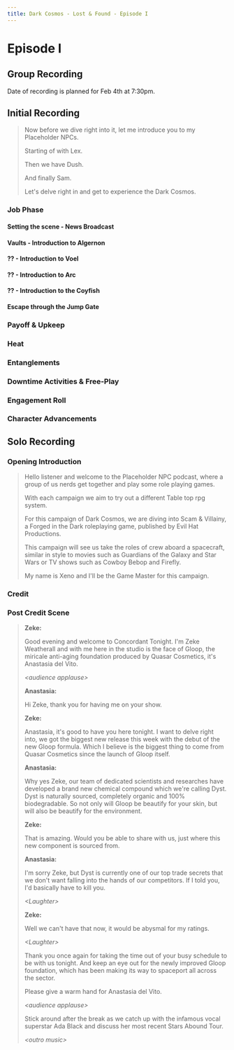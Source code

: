 ```yaml
---
title: Dark Cosmos - Lost & Found - Episode I
---
```


# Episode I

## Group Recording

Date of recording is planned for Feb 4th at 7:30pm.

## Initial Recording

> Now before we dive right into it, let me introduce you to my Placeholder NPCs.
>
> Starting of with Lex.
>
> Then we have Dush.
>
> And finally Sam.
>
> Let's delve right in and get to experience the Dark Cosmos.

### Job Phase

#### Setting the scene - News Broadcast

#### Vaults - Introduction to Algernon

#### ?? - Introduction to Voel

#### ?? - Introduction to Arc

#### ?? - Introduction to the Coyfish

#### Escape through the Jump Gate


### Payoff & Upkeep

### Heat

### Entanglements

### Downtime Activities & Free-Play

### Engagement Roll

### Character Advancements

## Solo Recording

### Opening Introduction

> Hello listener and welcome to the Placeholder NPC podcast, where a group of us nerds get together and play some role playing games.
>
> With each campaign we aim to try out a different Table top rpg system.
>
> For this campaign of Dark Cosmos, we are diving into Scam & Villainy, a Forged in the Dark roleplaying game, published by Evil Hat Productions.
>
> This campaign will see us take the roles of crew aboard a spacecraft, similar in style to movies such as Guardians of the Galaxy and Star Wars or TV shows such as Cowboy Bebop and Firefly.
>
> My name is Xeno and I'll be the Game Master for this campaign.

### Credit

### Post Credit Scene

> __Zeke:__
>
> Good evening and welcome to Concordant Tonight. I'm Zeke Weatherall and with me here in the studio is the face of Gloop, the miricale anti-aging foundation produced by Quasar Cosmetics, it's Anastasia del Vito.
>
> *&lt;audience applause&gt;*
>
> __Anastasia:__
>
> Hi Zeke, thank you for having me on your show.
>
> __Zeke:__
>
> Anastasia, it's good to have you here tonight. I want to delve right into, we got the biggest new release this week with the debut of the new Gloop formula. Which I believe is the biggest thing to come from Quasar Cosmetics since the launch of Gloop itself.
>
> __Anastasia:__
>
> Why yes Zeke, our team of dedicated scientists and researches have developed a brand new chemical compound which we're calling Dyst.
> Dyst is naturally sourced, completely organic and 100% biodegradable. So not only will Gloop be beautify for your skin, but will also be beautify for the environment.
>
> __Zeke:__
>
> That is amazing. Would you be able to share with us, just where this new component is sourced from.
>
> __Anastasia:__
>
> I'm sorry Zeke, but Dyst is currently one of our top trade secrets that we don't want falling into the hands of our competitors. If I told you, I'd basically have to kill you.
>
> *&lt;Laughter&gt;*
>
> __Zeke:__
>
> Well we can't have that now, it would be abysmal for my ratings.
>
> *&lt;Laughter&gt;*
>
> Thank you once again for taking the time out of your busy schedule to be with us tonight. And keep an eye out for the newly improved Gloop foundation, which has been making its way to spaceport all across the sector.
>
> Please give a warm hand for Anastasia del Vito.
>
> *&lt;audience applause&gt;*
>
> Stick around after the break as we catch up with the infamous vocal superstar Ada Black and discuss her most recent Stars Abound Tour.
>
> *&lt;outro music&gt;*
>

